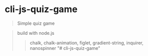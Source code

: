 # cli-js-quiz-game

> Simple quiz game

> build with node.js
>
> > chalk, chalk-animation, figlet, gradient-string, inquirer, nanospinner
"# cli-js-quiz-game" 
